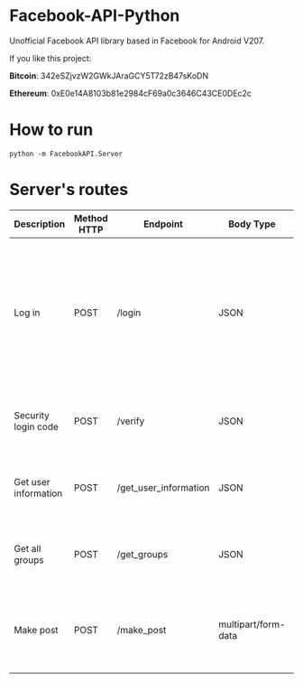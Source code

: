 # Facebook-API-Python

Unofficial Facebook API library based in Facebook for Android V207.

If you like this project:  

**Bitcoin**: 342eSZjvzW2GWkJAraGCY5T72zB47sKoDN

**Ethereum**: 0xE0e14A8103b81e2984cF69a0c3646C43CE0DEc2c

# How to run

```
python -m FacebookAPI.Server
```

# Server's routes

| Description            | Method HTTP | Endpoint             | Body Type          | Request Body                                                                                     | Response Body                                                                                                                                                                  | 
|------------------------|-------------|----------------------|--------------------|--------------------------------------------------------------------------------------------------|--------------------------------------------------------------------------------------------------------------------------------------------------------------------------------|
| Log in                 | POST        | /login               | JSON               | `{"email": "...", "password": "..."}`                                                           | `{"access_token": "EAAAA...", "uid": "XXX...", "session_cookies":[{"name": "...","value": "..."}, ...]}` <br> Or: <br>  `{"code": 406, "login_first_factor": "...", "message": "Login approvals are on. Expect an SMS shortly with a code to use for log in (406)", "uid": "..."}`
| Security login code    | POST        | /verify              | JSON               | `{"email": "...","uid": "XXX...", "login_first_factor": "YYY...", "pin": "ZZZ..."}`             | `{"access_token": "EAAAA...", "uid": "XXX...", "session_cookies":[{"name": "...","value": "..."}, ...]}`                                                                      |
| Get user information   | POST        | /get_user_information | JSON               | `{"access_token": "EAAAA...", "uid": "XXX...", "session_cookies":[{"name": "...","value": "..."}, ...]}` | `{"full_name": "...", "image_name": "..."}`                                                                                                                                    |
| Get all groups         | POST        | /get_groups          | JSON               | `{"access_token": "EAAAA...", "uid": "XXX...", "session_cookies":[{"name": "...","value": "..."}, ...]}` | `{ "groups":[{"name": "...", "id": "...","url": "..."}, ... ] }`                                                                                                              |
| Make post              | POST        | /make_post           | multipart/form-data | `{"access_token": "EAAAA...", "uid": "XXX...", "session_cookies":[{"name": "...","value": "..."}, ...], "group_id": "YYY...", "description": "..."}` | `{"post_url": "https://..."}` 


